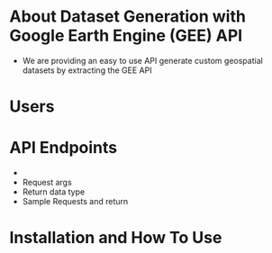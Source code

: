 # About Dataset Generation with Google Earth Engine (GEE) API
* We are providing an easy to use API generate custom geospatial datasets by extracting the GEE API  
# Users

# API Endpoints
* <ENDPOINT>
* Request args
* Return data type
* Sample Requests and return 

# Installation and How To Use
